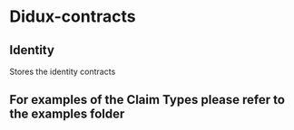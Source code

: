 # Didux-contracts

## Identity
Stores the identity contracts

## For examples of the Claim Types please refer to the examples folder